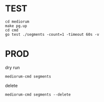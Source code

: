 # TEST

```
cd mediorum
make pg.up
cd cmd
go test ./segments -count=1 -timeout 60s -v
```

# PROD

dry run
```
mediorum-cmd segments
```

delete
```
mediorum-cmd segments --delete
```
